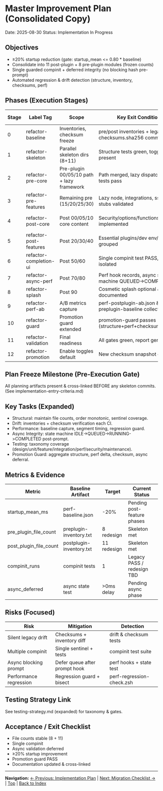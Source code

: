 # Master Improvement Plan (Consolidated Copy)
Date: 2025-08-30
Status: Implementation In Progress

## Objectives
- ≥20% startup reduction (gate: startup_mean <= 0.80 * baseline)
- Consolidate into 11 post-plugin + 8 pre-plugin modules (frozen counts)
- Single guarded compinit + deferred integrity (no blocking hash pre-prompt)
- Automated regression & drift detection (structure, inventory, checksums, perf)

## Phases (Execution Stages)
| Stage | Label Tag | Scope | Key Exit Conditions | Commit Close-Out Example |
|-------|-----------|-------|---------------------|--------------------------|
| 0 | refactor-baseline | Inventories, checksum freeze | pre/post inventories + legacy-checksums.sha256 committed | chore(redesign): baseline freeze artifacts |
| 1 | refactor-skeleton | Parallel skeleton dirs (8+11) | Structure tests green, toggles present | feat(redesign): add skeleton redesign trees |
| 2 | refactor-pre-core | Pre-plugin 00/05/10 path + lazy framework | Path merged, lazy dispatcher stub tests pass | feat(pre): merge path safety & lazy dispatcher |
| 3 | refactor-pre-features | Remaining pre (15/20/25/30) | Lazy node, integrations, ssh agent stubs validated | feat(pre): add node/env + integrations + ssh agent |
| 4 | refactor-post-core | Post 00/05/10 core content | Security/options/functions implemented | feat(post): implement early security/options/functions |
| 5 | refactor-post-features | Post 20/30/40 | Essential plugins/dev env/aliases grouped | feat(post): add feature layer modules |
| 6 | refactor-completion-ui | Post 50/60 | Single compinit test PASS, prompt isolated | feat(post): unify completion & prompt |
| 7 | refactor-async-perf | Post 70/80 | Perf hook records, async state machine QUEUED->COMPLETED | perf(post): add perf + async validation |
| 8 | refactor-splash | Post 90 | Cosmetic splash optional & guard documented | chore(post): add splash module |
| 9 | refactor-perf-ab | A/B metrics capture | perf-postplugin-ab.json & preplugin-baseline collected | perf: capture A/B redesign metrics |
| 10 | refactor-guard | Promotion guard extended | promotion-guard passes (structure+perf+checksums+async) | chore(guard): extend promotion guard |
| 11 | refactor-validation | Final readiness | All gates green, report generated | docs(report): promotion readiness summary |
| 12 | refactor-promotion | Enable toggles default | New checksum snapshot generated | feat(redesign): promote redesigned config |

## Plan Freeze Milestone (Pre-Execution Gate)
All planning artifacts present & cross-linked BEFORE any skeleton commits. (See implementation-entry-criteria.md)

## Key Tasks (Expanded)
- Structural: maintain file counts, order monotonic, sentinel coverage.
- Drift: inventories + checksum verification each CI.
- Performance: baseline capture, segment timing, regression guard.
- Async Integrity: state machine IDLE->QUEUED->RUNNING->COMPLETED post-prompt.
- Testing: taxonomy coverage (design/unit/feature/integration/perf/security/maintenance).
- Promotion Guard: aggregate structure, perf delta, checksum, async deferral.

## Metrics & Evidence
| Metric | Baseline Artifact | Target | Current Status |
|--------|-------------------|--------|----------------|
| startup_mean_ms | perf-baseline.json | -20% | Pending post-feature phases |
| pre_plugin_file_count | preplugin-inventory.txt | 8 redesign | Skeleton met |
| post_plugin_file_count | postplugin-inventory.txt | 11 redesign | Skeleton met |
| compinit_runs | compinit tests | 1 | Legacy PASS / redesign TBD |
| async_deferred | async state test | >0ms delay | Pending async phase |

## Risks (Focused)
| Risk | Mitigation | Detection |
|------|-----------|-----------|
| Silent legacy drift | Checksums + inventory diff | drift & checksum tests |
| Multiple compinit | Single sentinel + tests | compinit test suite |
| Async blocking prompt | Defer queue after prompt hook | perf hooks + state test |
| Performance regression | Regression guard + bisect | perf-regression-check.zsh |

## Testing Strategy Link
See testing-strategy.md (expanded) for taxonomy & gates.

## Acceptance / Exit Checklist
- File counts stable (8 + 11)
- Single compinit
- Async validation deferred
- ≥20% startup improvement
- Promotion guard PASS
- Documentation updated & cross-linked

---
**Navigation:** [← Previous: Implementation Plan](implementation-plan.md) | [Next: Migration Checklist →](migration-checklist.md) | [Top](#) | [Back to Index](../README.md)
